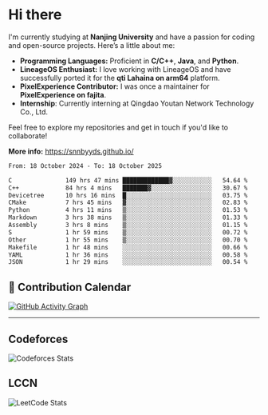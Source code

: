 # Hi there

I'm currently studying at **Nanjing University** and have a passion for coding and open-source projects. Here’s a little about me:

- **Programming Languages:** Proficient in **C/C++**, **Java**, and **Python**.
- **LineageOS Enthusiast:** I love working with LineageOS and have successfully ported it for the **qti Lahaina on arm64** platform.
- **PixelExperience Contributor:** I was once a maintainer for **PixelExperience on fajita**.
- **Internship**: Currently interning at Qingdao Youtan Network Technology Co., Ltd.

Feel free to explore my repositories and get in touch if you'd like to collaborate!

**More info:** https://snnbyyds.github.io/

<!--START_SECTION:waka-->

```txt
From: 18 October 2024 - To: 18 October 2025

C               149 hrs 47 mins █████████████▓░░░░░░░░░░░   54.64 %
C++             84 hrs 4 mins   ███████▓░░░░░░░░░░░░░░░░░   30.67 %
Devicetree      10 hrs 16 mins  █░░░░░░░░░░░░░░░░░░░░░░░░   03.75 %
CMake           7 hrs 45 mins   ▓░░░░░░░░░░░░░░░░░░░░░░░░   02.83 %
Python          4 hrs 11 mins   ▒░░░░░░░░░░░░░░░░░░░░░░░░   01.53 %
Markdown        3 hrs 38 mins   ▒░░░░░░░░░░░░░░░░░░░░░░░░   01.33 %
Assembly        3 hrs 8 mins    ▒░░░░░░░░░░░░░░░░░░░░░░░░   01.15 %
S               1 hr 59 mins    ▒░░░░░░░░░░░░░░░░░░░░░░░░   00.72 %
Other           1 hr 55 mins    ▒░░░░░░░░░░░░░░░░░░░░░░░░   00.70 %
Makefile        1 hr 48 mins    ░░░░░░░░░░░░░░░░░░░░░░░░░   00.66 %
YAML            1 hr 36 mins    ░░░░░░░░░░░░░░░░░░░░░░░░░   00.58 %
JSON            1 hr 29 mins    ░░░░░░░░░░░░░░░░░░░░░░░░░   00.54 %
```

<!--END_SECTION:waka-->

## 📅 Contribution Calendar

[![GitHub Activity Graph](https://github-readme-activity-graph.vercel.app/graph?username=snnbyyds&theme=react-dark)](https://github.com/snnbyyds)

---

## Codeforces
![Codeforces Stats](https://codeforces-readme-stats.vercel.app/api/card?username=snnbyyds)

## LCCN
![LeetCode Stats](https://leetcard.jacoblin.cool/snnbyyds?theme=light&font=Fuzzy%20Bubbles&site=cn)
